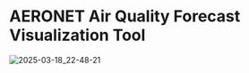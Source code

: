 # AERONET Air Quality Forecast Visualization Tool

![2025-03-18_22-48-21](https://github.com/user-attachments/assets/1471d2f3-d72d-4f98-84ad-d8bb02884235)
